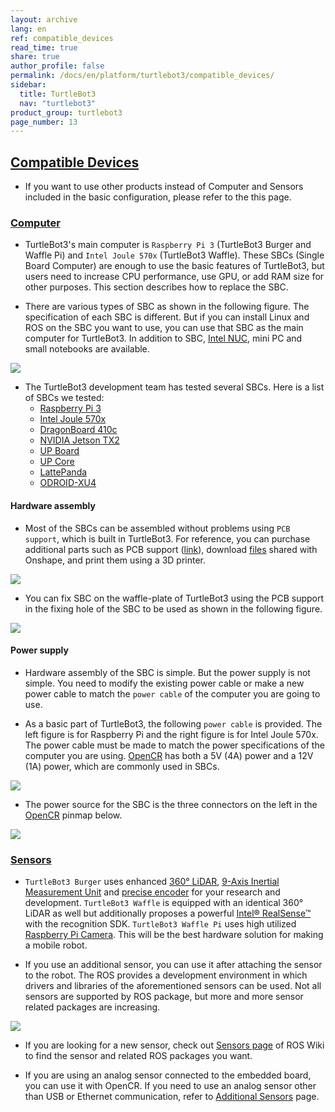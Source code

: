 ```yaml
---
layout: archive
lang: en
ref: compatible_devices
read_time: true
share: true
author_profile: false
permalink: /docs/en/platform/turtlebot3/compatible_devices/
sidebar:
  title: TurtleBot3
  nav: "turtlebot3"
product_group: turtlebot3
page_number: 13
---
```


<div style="counter-reset: h1 6"></div>
<div style="counter-reset: h2 4"></div>

<!--[dummy Header 1]>
  <h1 id="setup"><a href="#setup">Setup</a></h1>
<![end dummy Header 1]-->

## [Compatible Devices](#compatible-devices)

- If you want to use other products instead of Computer and Sensors included in the basic configuration, please refer to the this page.

### [Computer](#computer)

- TurtleBot3's main computer is `Raspberry Pi 3` (TurtleBot3 Burger and Waffle Pi) and `Intel Joule 570x` (TurtleBot3 Waffle). These SBCs (Single Board Computer) are enough to use the basic features of TurtleBot3, but users need to increase CPU performance, use GPU, or add RAM size for other purposes. This section describes how to replace the SBC.

- There are various types of SBC as shown in the following figure. The specification of each SBC is different. But if you can install Linux and ROS on the SBC you want to use, you can use that SBC as the main computer for TurtleBot3. In addition to SBC, [Intel NUC][intel_nuc], mini PC and small notebooks are available.

![](/assets/images/platform/turtlebot3/setup/sbcs.png)

- The TurtleBot3 development team has tested several SBCs. Here is a list of SBCs we tested:
  - [Raspberry Pi 3][raspberry_pi_3]
  - [Intel Joule 570x][intel_joule_570x]
  - [DragonBoard 410c][dragonboard_410c]
  - [NVIDIA Jetson TX2][nvidia_Jetson_tx2]
  - [UP Board][up_board]
  - [UP Core][up_core]
  - [LattePanda][lattepanda]
  - [ODROID-XU4][odroid_xu4]

#### Hardware assembly

- Most of the SBCs can be assembled without problems using `PCB support`, which is built in TurtleBot3. For reference, you can purchase additional parts such as PCB support ([link](http://www.robotis-shop-en.com/?act=shop_en.goods_view&GS=3284&GC=GD070003)), download [files](http://www.robotis.com/service/download.php?no=676) shared with Onshape, and print them using a 3D printer.

![](/assets/images/platform/turtlebot3/setup/pcb_support.png)

- You can fix SBC on the waffle-plate of TurtleBot3 using the PCB support in the fixing hole of the SBC to be used as shown in the following figure.

![](/assets/images/platform/turtlebot3/setup/pcb_support_and_sbc.png)

#### Power supply

- Hardware assembly of the SBC is simple. But the power supply is not simple. You need to modify the existing power cable or make a new power cable to match the `power cable` of the computer you are going to use.

- As a basic part of TurtleBot3, the following `power cable` is provided. The left figure is for Raspberry Pi and the right figure is for Intel Joule 570x. The power cable must be made to match the power specifications of the computer you are using. [OpenCR][open_cr] has both a 5V (4A) power and a 12V (1A) power, which are commonly used in SBCs.

![](/assets/images/platform/turtlebot3/setup/power_cable.png)

- The power source for the SBC is the three connectors on the left in the [OpenCR][open_cr] pinmap below.

![](/assets/images/parts/controller/opencr10/opencr_pinout.png)


### [Sensors](#sensors)

- `TurtleBot3 Burger` uses enhanced [360° LiDAR][lds], [9-Axis Inertial Measurement Unit][imu] and [precise encoder][dynamixel] for your research and development. `TurtleBot3 Waffle` is equipped with an identical 360° LiDAR as well but additionally proposes a powerful [Intel® RealSense™][realsense] with the recognition SDK. `TurtleBot3 Waffle Pi` uses high utilized [Raspberry Pi Camera][raspi_cam]. This will be the best hardware solution for making a mobile robot.

- If you use an additional sensor, you can use it after attaching the sensor to the robot. The ROS provides a development environment in which drivers and libraries of the aforementioned sensors can be used. Not all sensors are supported by ROS package, but more and more sensor related packages are increasing. 

![](/assets/images/platform/turtlebot3/setup/sensors.png)

- If you are looking for a new sensor, check out [Sensors page][sensors] of ROS Wiki to find the sensor and related ROS packages you want.

- If you are using an analog sensor connected to the embedded board, you can use it with OpenCR. If you need to use an analog sensor other than USB or Ethernet communication, refer to [Additional Sensors][additional_sensors] page. 


[raspberry_pi_3]: https://www.raspberrypi.org/products/
[intel_joule_570x]: https://ark.intel.com/products/96414/Intel-Joule-570x-Developer-Kit
[dragonboard_410c]: https://developer.qualcomm.com/hardware/dragonboard-410c
[nvidia_Jetson_tx2]: https://developer.nvidia.com/embedded/buy/jetson-tx2-devkit
[up_board]: http://www.up-board.org/up/
[up_core]: http://www.up-board.org/upcore/
[lattepanda]: https://www.lattepanda.com/
[odroid_xu4]: http://www.hardkernel.com/
[intel_nuc]: https://www.intel.com/content/www/us/en/products/boards-kits/nuc.html

[open_cr]: /docs/en/parts/controller/opencr10/
[lds]: /docs/en/platform/turtlebot3/appendix_lds_01/
[imu]: /docs/en/platform/turtlebot3/appendix_opencr1_0/#specifications
[dynamixel]: /docs/en/platform/turtlebot3/appendix_dynamixel/
[realsense]: /docs/en/platform/turtlebot3/appendix_realsense/
[raspi_cam]: /docs/en/platform/turtlebot3/appendix_raspi_cam/
[sensors]: http://wiki.ros.org/Sensors
[additional_sensors]: /docs/en/platform/turtlebot3/additional_sensors/
